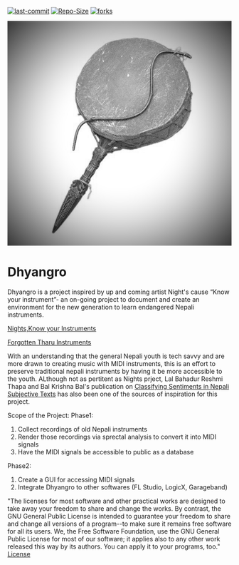[![last-commit](https://img.shields.io/github/last-commit/kprabesh/Dhyangro)](../../graphs/commit-activity)
[![Repo-Size](https://img.shields.io/github/repo-size/kprabesh/Dhyangro.svg)](../../archive/master.zip)
[![forks](https://img.shields.io/github/forks/kprabesh/Dhyangro?style=social)](../../network/members)

![](images/Dhyangro.jpg)
# Dhyangro
Dhyangro is a project inspired by up and coming artist Night's cause “Know your instrument”- an on-going project to document and create an environment for the new generation to learn endangered Nepali instruments.

[Nights,Know your Instruments ](http://wearenight.com/?page_id=1466)

[Forgotten Tharu Instruments](https://www.youtube.com/watch?v=Fn3ZZGvNajw)

With an understanding that the general Nepali youth is tech savvy and are more drawn to creating music with MIDI instruments, this is an effort to preserve traditional nepali instruments by having it be more accessible to the youth. 
ALthough not as pertitent as Nights prject, Lal Bahadur Reshmi Thapa and Bal Krishna Bal's publication on [Classifying Sentiments in Nepali Subjective Texts](https://ieeexplore.ieee.org/document/7785374/) has also been one of the sources of inspiration for this project. 

Scope of the Project:
Phase1:
1. Collect recordings of old Nepali instruments
2. Render those recordings via sprectal analysis to convert it into MIDI signals
3. Have the MIDI signals be accessible to public as a database

Phase2:
1. Create a GUI for accessing MIDI signals
2. Integrate Dhyangro to other softwares (FL Studio, LogicX, Garageband)


"The licenses for most software and other practical works are designed
to take away your freedom to share and change the works.  By contrast,
the GNU General Public License is intended to guarantee your freedom to
share and change all versions of a program--to make sure it remains free
software for all its users.  We, the Free Software Foundation, use the
GNU General Public License for most of our software; it applies also to
any other work released this way by its authors.  You can apply it to
your programs, too." [License](Dhyangro/LICENSE)

